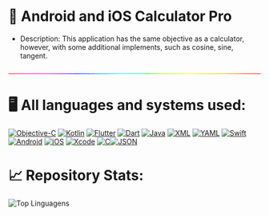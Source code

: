 # 📱 Android and iOS Calculator Pro
- Description: This application has the same objective as a calculator, however, with some additional implements, such as cosine, sine, tangent. 

![Linear](https://github.com/manulthanura/manulthanura/blob/main/GradientLine.gif)

# 🖥 All languages and systems used:
[![Objective-C](https://img.shields.io/badge/Objective--C-%233A95E3.svg?&logo=apple&logoColor=white)](#)
[![Kotlin](https://img.shields.io/badge/Kotlin-%237F52FF.svg?logo=kotlin&logoColor=white)](#)
[![Flutter](https://img.shields.io/badge/Flutter-02569B?logo=flutter&logoColor=fff)](#)
[![Dart](https://img.shields.io/badge/Dart-%230175C2.svg?logo=dart&logoColor=white)](#)
[![Java](https://img.shields.io/badge/Java-%23ED8B00.svg?logo=openjdk&logoColor=white)](#)
[![XML](https://img.shields.io/badge/XML-767C52?logo=xml&logoColor=fff)](#)
[![YAML](https://img.shields.io/badge/YAML-CB171E?logo=yaml&logoColor=fff)](#)
[![Swift](https://img.shields.io/badge/Swift-F54A2A?logo=swift&logoColor=white)](#)
[![Android](https://img.shields.io/badge/Android-3DDC84?logo=android&logoColor=white)](#)
[![iOS](https://img.shields.io/badge/iOS-000000?&logo=apple&logoColor=white)](#)
[![Xcode](https://img.shields.io/badge/Xcode-007ACC?logo=Xcode&logoColor=white)](#)
[![C](https://img.shields.io/badge/C-00599C?logo=c&logoColor=white)](#)[![JSON](https://img.shields.io/badge/JSON-000?logo=json&logoColor=fff)](#)


# 📈 Repository Stats:

![Top Linguagens](https://github-readme-stats.vercel.app/api/top-langs/?username=GabrielSilva87&repo=Android-Calculator-Prolayout=compact)